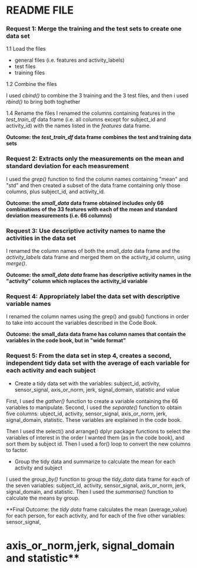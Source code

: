 # README FILE

### Request 1: Merge the training and the test sets to create one data set

1.1 Load the files 

* general files (i.e. features and activity_labels)
* test files
* training files

1.2 Combine the files

I used *cbind()* to combine the 3 training and the 3 test files, and then i used *rbind()* to bring both
toghether

1.4 Rename the files
I  renamed the columns containing features in the *test_train_df* data frame (i.e. all columns except for subject_id and activity_id) with the names listed in the *features* data frame. 

**Outcome: the *test_train_df* data frame combines the test and training data sets**

### Request 2: Extracts only the measurements on the mean and standard deviation for each measurement

I used the *grep()* function to find the column names containing "mean" and "std" and then created a subset of the data frame containing only those columns, plus  subject_id, and activity_id. 

**Outcome: the *small_data* data frame obtained includes only 66 combinations of the 33 features with each of the mean and standard deviation measurements (i.e. 66 columns)**

### Request 3: Use descriptive activity names to name the activities in the data set

I renamed the column names of both the *small_data* data frame and the *activity_labels* data frame and merged them on the activity_id column, using *merge()*.

**Outcome: the *small_data data* frame has descriptive activity names in the "activity" column which replaces the activity_id variable**

### Request 4: Appropriately label the data set with descriptive variable names

I renamed the column names using the grep() and gsub() functions in order to take into account the variables described in the Code Book. 

**Outcome: the small_data data frame has column names that contain the variables in the code book, but in "wide format"**

### Request 5: From the data set in step 4, creates a second, independent tidy data set              with the average of each variable for each activity and each subject

* Create a tidy data set with the variables: subject_id, activity, sensor_signal, axis_or_norm, jerk, signal_domain, statistic and value

First, I used the *gather()* function to create a variable containing the 66 variables to manipulate. Second, I used the *separate()* function to obtain five columns: ubject_id, activity, sensor_signal, axis_or_norm, jerk, signal_domain, statistic. These variables are explained in the code book. 

Then I used the select() and arrange() dplyr package functions to select the variables of interest in the order I wanted them (as in the code book), and sort them by subject id. Then I used a for() loop to convert the new columns to factor. 

* Group the tidy data and summarize to calculate the mean for each activity and subject

I used the *group_by()* function to group the *tidy_data* data frame for each of the seven variables: subject_id, activity, sensor_signal, axis_or_norm, jerk, signal_domain, and statistic. Then I used the *summarise()* function to calculate the means by group.

**Final Outcome: the *tidy data* frame calculates the mean (average_value) for each person, for each activity, and for each of the five other variables: sensor_signal,
# axis_or_norm,jerk, signal_domain and statistic**
